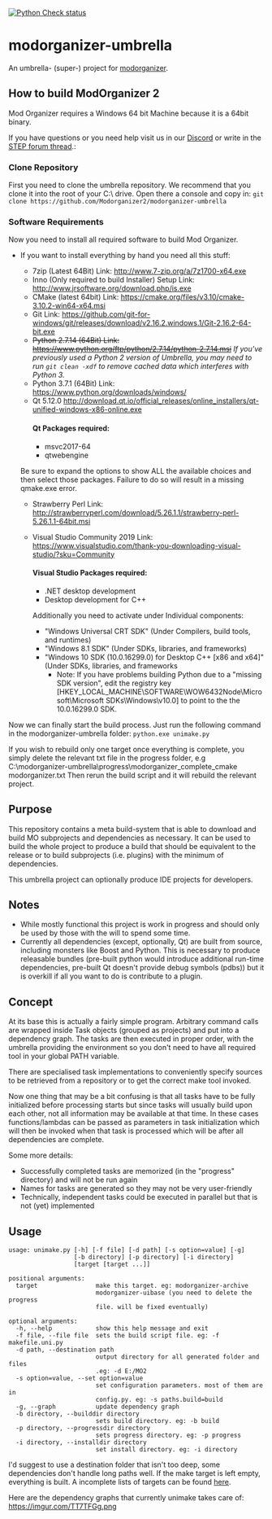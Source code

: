 [![Python Check status](https://ci.appveyor.com/api/projects/status/ev4wj7qmscr5b09d?svg=true)](https://ci.appveyor.com/project/Modorganizer2/modorganizer-umbrella)

# modorganizer-umbrella
An umbrella- (super-) project for [modorganizer](https://github.com/Modorganizer2/modorganizer).

## How to build ModOrganizer 2

Mod Organizer requires a Windows 64 bit Machine because it is a 64bit binary.

If you have questions or you need help visit us in our [Discord](https://discord.gg/cYwdcxj) or write in the [STEP forum thread](http://forum.step-project.com/topic/12538-wip-how-to-build-modorganizer-using-modorganizer-umbrella/).:

### Clone Repository

First you need to clone the umbrella repository. We recommend that you clone it into the root of your C:\ drive.
Open there a console and copy in: ``git clone https://github.com/Modorganizer2/modorganizer-umbrella``

### Software Requirements

Now you need to install all required software to build Mod Organizer.
* If you want to install everything by hand you need all this stuff:
  * 7zip (Latest 64Bit) Link: http://www.7-zip.org/a/7z1700-x64.exe
  * Inno (Only required to build Installer) Setup Link: http://www.jrsoftware.org/download.php/is.exe
  * CMake (latest 64bit)  Link: https://cmake.org/files/v3.10/cmake-3.10.2-win64-x64.msi
  * Git Link: https://github.com/git-for-windows/git/releases/download/v2.16.2.windows.1/Git-2.16.2-64-bit.exe
  * ~~Python 2.7.14 (64Bit) Link: https://www.python.org/ftp/python/2.7.14/python-2.7.14.msi~~ *If you've previously used a Python 2 version of Umbrella, you may need to run `git clean -xdf` to remove cached data which interferes with Python 3.*
  * Python 3.7.1 (64Bit) Link: https://www.python.org/downloads/windows/
  * Qt 5.12.0 http://download.qt.io/official_releases/online_installers/qt-unified-windows-x86-online.exe
    #### Qt Packages required:
    * msvc2017-64
    * qtwebengine

  Be sure to expand the options to show ALL the available choices and then select those packages. Failure to do so will result in a missing qmake.exe error.

  * Strawberry Perl Link: http://strawberryperl.com/download/5.26.1.1/strawberry-perl-5.26.1.1-64bit.msi
  * Visual Studio Community 2019 Link: https://www.visualstudio.com/thank-you-downloading-visual-studio/?sku=Community
    #### Visual Studio Packages required:
      * .NET desktop development
      * Desktop development for C++

      Additionally you need to activate under Individual components:
      * "Windows Universal CRT SDK" (Under Compilers, build tools, and runtimes)
      * "Windows 8.1 SDK" (Under SDKs, libraries, and frameworks)
      * "Windows 10 SDK (10.0.16299.0) for Desktop C++ [x86 and x64]" (Under SDKs, libraries, and frameworks
        * Note: If you have problems building Python due to a "missing SDK version", edit the registry key [HKEY_LOCAL_MACHINE\SOFTWARE\WOW6432Node\Microsoft\Microsoft SDKs\Windows\v10.0] to point to the the 10.0.16299.0 SDK.
      
Now we  can finally start the build process. Just run the following command in the modorganizer-umbrella folder: ``python.exe unimake.py``

If you wish to rebuild only one target once everything is complete, you simply delete the relevant txt file in the progress folder, e.g C:\modorganizer-umbrella\progress\modorganizer_complete_cmake modorganizer.txt
Then rerun the build script and it will rebuild the relevant project.

## Purpose
This repository contains a meta build-system that is able to download and build MO subprojects and dependencies as necessary.
It can be used to build the whole project to produce a build that should be equivalent to the release or to build subprojects (i.e. plugins) with the minimum of dependencies.

This umbrella project can optionally produce IDE projects for developers.

## Notes
* While mostly functional this project is work in progress and should only be used by those with the will to spend some time.
* Currently all dependencies (except, optionally, Qt) are built from source, including monsters like Boost and Python. This is necessary to produce releasable bundles (pre-built python would introduce additional run-time dependencies, pre-built Qt doesn't provide debug symbols (pdbs)) but it is overkill if all you want to do is contribute to a plugin.

## Concept
At its base this is actually a fairly simple program. Arbitrary command calls are wrapped inside Task objects (grouped as projects) and put into a dependency graph.
The tasks are then executed in proper order, with the umbrella providing the environment so you don't need to have all required tool in your global PATH variable.

There are specialised task implementations to conveniently specify sources to be retrieved from a repository or to get the correct make tool invoked.

Now one thing that may be a bit confusing is that all tasks have to be fully initialized before processing starts but since tasks will usually build upon each other, not all information may be available at that time.
In these cases functions/lambdas can be passed as parameters in task initialization which will then be invoked when that task is processed which will be after all dependencies are complete.

Some more details:
- Successfully completed tasks are memorized (in the "progress" directory) and will not be run again
- Names for tasks are generated so they may not be very user-friendly
- Technically, independent tasks could be executed in parallel but that is not (yet) implemented

## Usage
```
usage: unimake.py [-h] [-f file] [-d path] [-s option=value] [-g]
                  [-b directory] [-p directory] [-i directory]
                  [target [target ...]]

positional arguments:
  target                make this target. eg: modorganizer-archive
                        modorganizer-uibase (you need to delete the progress
                        file. will be fixed eventually)

optional arguments:
  -h, --help            show this help message and exit
  -f file, --file file  sets the build script file. eg: -f makefile.uni.py
  -d path, --destination path
                        output directory for all generated folder and files
                        .eg: -d E:/MO2
  -s option=value, --set option=value
                        set configuration parameters. most of them are in
                        config.py. eg: -s paths.build=build
  -g, --graph           update dependency graph
  -b directory, --builddir directory
                        sets build directory. eg: -b build
  -p directory, --progressdir directory
                        sets progress directory. eg: -p progress
  -i directory, --installdir directory
                        set install directory. eg: -i directory
```
I'd suggest to use a destination folder that isn't too deep, some dependencies don't handle long paths well.
If the make target is left empty, everything is built. A incomplete lists of targets can be found [here](targets.md).

Here are the dependency graphs that currently unimake takes care of: https://imgur.com/TT7TFGg.png

